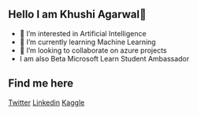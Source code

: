 ## Hello I am Khushi Agarwal👋

- 👀 I’m interested in Artificial Intelligence
- 🌱 I’m currently learning Machine Learning
- 💞️ I’m looking to collaborate on azure projects
- I am also Beta Microsoft Learn Student Ambassador


## Find me here
<a href="https://twitter.com/KhushiA58167599">Twitter</a>
<a href="https://www.linkedin.com/in/khushi-agarwal-b756b61b9/">Linkedin</a>
<a href="https://www.kaggle.com/curriee11">Kaggle</a>


<!---
curriee11/curriee11 is a ✨ special ✨ repository because its `README.md` (this file) appears on your GitHub profile.
You can click the Preview link to take a look at your changes.
--->
